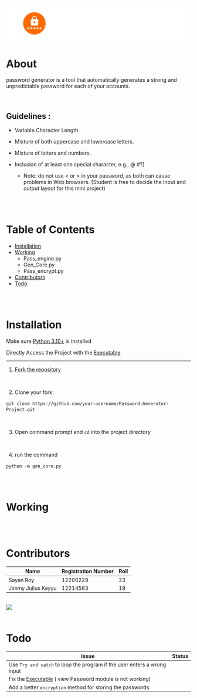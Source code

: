 <br>
<br>

<div align ="center"><img src="assessts\passowrd.png" > </a></div>

# About

password generator is a tool that automatically generates a strong and unpredictable password for each of your accounts.

<br>

## Guidelines :

-  Variable Character Length

- Mixture of both uppercase and lowercase letters.

- Mixture of letters and numbers. 

- Inclusion of at least one special character, e.g., @ #?]
    - Note: do not use < or > in your password, as both can cause       problems in Web browsers.
    (Student is free to decide the input and output layout for this mini project)


<br>
<br>

# Table of Contents

- [Installation](#Installation)
- [Working](#Working)
    - Pass_engine.py
    - Gen_Core.py
    - Pass_encrypt.py   
- [Contributors](#Contributors)
- [Todo](#Todo)

<br>
<br>

# Installation

Make sure [Python 3.10+](https://www.python.org) is installed 

Directly Access the Project with the [Executable](Executable\gen_core.exe)

<hr>

1. [Fork the repository](https://github.com/D3FaltXD/Password-Generator-Project/fork)

<br>

2. Clone your fork:
``` 
git clone https://github.com/your-username/Password-Generator-Project.git 
```
<br>

3. Open command prompt and ``cd`` into the project directory

<br>

4. run the command
```
python -m gen_core.py
```
<br>
<br>

# Working

<br>
<br>

# Contributors

| Name | Registration Number | Roll|
| --- | --- | --- |
| Sayan Roy | 12200229 | 23 |
|Jimmy Julius Keyyu | 12214563 | 19 | 

<br>

<a href = "https://github.com/D3FaltXD/Password-Generator-Project/graphs/contributorss">
   <img src = "https://contrib.rocks/image?repo=D3FaltXD/Password-Generator-Project"/>
</a>

<br>
<br>

# Todo

| Issue | Status |
| --- | --- |
| Use `Try and catch` to loop the program if the user enters a wrong input | |
| Fix the [Executable](Executable\gen_core.exe) ( view Password module is not working) | |
| Add a better `encryption` method for storing the passwords | |



